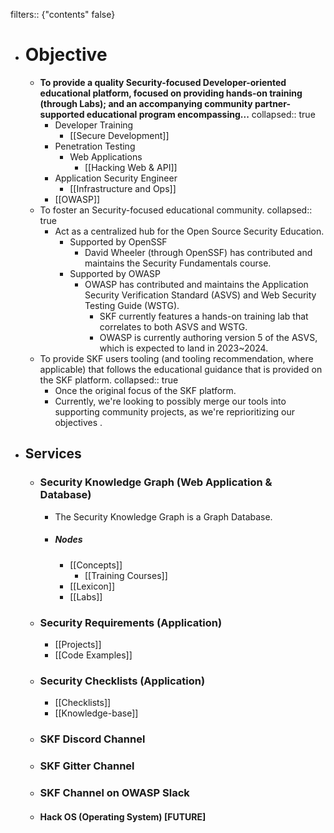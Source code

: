 filters:: {"contents" false}

- # Objective
	- **To provide a quality Security-focused Developer-oriented educational platform, focused on providing hands-on training (through Labs); and an accompanying community partner-supported educational program encompassing...**
	  collapsed:: true
		- Developer Training
			- [[Secure Development]]
		- Penetration Testing
			- Web Applications
				- [[Hacking Web & API]]
		- Application Security Engineer
			- [[Infrastructure and Ops]]
		- [[OWASP]]
	- To foster an Security-focused educational community.
	  collapsed:: true
		- Act as a centralized hub for the Open Source Security Education.
			- Supported by OpenSSF
				- David Wheeler (through OpenSSF) has contributed and maintains the Security Fundamentals course.
			- Supported by OWASP
				- OWASP has contributed and maintains the Application Security Verification Standard (ASVS) and Web Security Testing Guide (WSTG).
					- SKF currently features a hands-on training lab that correlates to both ASVS and WSTG.
					- OWASP is currently authoring version 5 of the ASVS, which is expected to land in 2023~2024.
	- To provide SKF users tooling (and tooling recommendation, where applicable) that follows the educational guidance that is provided on the SKF platform.
	  collapsed:: true
		- Once the original focus of the SKF platform.
		- Currently, we're looking to possibly merge our tools into supporting community projects, as we're reprioritizing our objectives .
- ## Services
	- ### Security Knowledge Graph (Web Application & Database)
		- The Security Knowledge Graph is a Graph Database.
		- ##### Nodes
			- [[Concepts]]
				- [[Training Courses]]
			- [[Lexicon]]
			- [[Labs]]
	- ### Security Requirements (Application)
		- [[Projects]]
		- [[Code Examples]]
	- ### Security Checklists (Application)
		- [[Checklists]]
		- [[Knowledge-base]]
	- ### SKF Discord Channel
	- ### SKF Gitter Channel
	- ### SKF Channel on OWASP Slack
	- #### Hack OS (Operating System) [FUTURE]